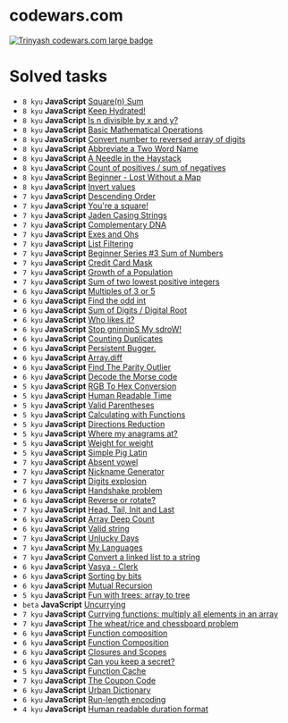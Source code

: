 # codewars.com

[![Trinyash codewars.com large badge](https://www.codewars.com/users/Trinyash/badges/large)](https://www.codewars.com/r/ZMG0sg)

# Solved tasks

* ``8 kyu`` **JavaScript** [Square(n) Sum](https://www.codewars.com/kata/515e271a311df0350d00000f)
* ``8 kyu`` **JavaScript** [Keep Hydrated!](https://www.codewars.com/kata/582cb0224e56e068d800003c)
* ``8 kyu`` **JavaScript** [Is n divisible by x and y?](https://www.codewars.com/kata/5545f109004975ea66000086)
* ``8 kyu`` **JavaScript** [Basic Mathematical Operations](https://www.codewars.com/kata/57356c55867b9b7a60000bd7)
* ``8 kyu`` **JavaScript** [Convert number to reversed array of digits](https://www.codewars.com/kata/5583090cbe83f4fd8c000051)
* ``8 kyu`` **JavaScript** [Abbreviate a Two Word Name](https://www.codewars.com/kata/57eadb7ecd143f4c9c0000a3)
* ``8 kyu`` **JavaScript** [A Needle in the Haystack](https://www.codewars.com/kata/56676e8fabd2d1ff3000000c)
* ``8 kyu`` **JavaScript** [Count of positives / sum of negatives](https://www.codewars.com/kata/576bb71bbbcf0951d5000044)
* ``8 kyu`` **JavaScript** [Beginner - Lost Without a Map](https://www.codewars.com/kata/57f781872e3d8ca2a000007e)
* ``8 kyu`` **JavaScript** [Invert values](https://www.codewars.com/kata/5899dc03bc95b1bf1b0000ad)
* ``7 kyu`` **JavaScript** [Descending Order](https://www.codewars.com/kata/5467e4d82edf8bbf40000155)
* ``7 kyu`` **JavaScript** [You're a square!](https://www.codewars.com/kata/54c27a33fb7da0db0100040e)
* ``7 kyu`` **JavaScript** [Jaden Casing Strings](https://www.codewars.com/kata/5390bac347d09b7da40006f6)
* ``7 kyu`` **JavaScript** [Complementary DNA](https://www.codewars.com/kata/554e4a2f232cdd87d9000038)
* ``7 kyu`` **JavaScript** [Exes and Ohs](https://www.codewars.com/kata/55908aad6620c066bc00002a)
* ``7 kyu`` **JavaScript** [List Filtering](https://www.codewars.com/kata/53dbd5315a3c69eed20002dd)
* ``7 kyu`` **JavaScript** [Beginner Series #3 Sum of Numbers](https://www.codewars.com/kata/55f2b110f61eb01779000053)
* ``7 kyu`` **JavaScript** [Credit Card Mask](https://www.codewars.com/kata/5412509bd436bd33920011bc)
* ``7 kyu`` **JavaScript** [Growth of a Population](https://www.codewars.com/kata/563b662a59afc2b5120000c6)
* ``7 kyu`` **JavaScript** [Sum of two lowest positive integers](https://www.codewars.com/kata/558fc85d8fd1938afb000014)
* ``6 kyu`` **JavaScript** [Multiples of 3 or 5](https://www.codewars.com/kata/514b92a657cdc65150000006)
* ``6 kyu`` **JavaScript** [Find the odd int](https://www.codewars.com/kata/54da5a58ea159efa38000836)
* ``6 kyu`` **JavaScript** [Sum of Digits / Digital Root](https://www.codewars.com/kata/541c8630095125aba6000c00)
* ``6 kyu`` **JavaScript** [Who likes it?](https://www.codewars.com/kata/5266876b8f4bf2da9b000362)
* ``6 kyu`` **JavaScript** [Stop gninnipS My sdroW!](https://www.codewars.com/kata/5264d2b162488dc400000001)
* ``6 kyu`` **JavaScript** [Counting Duplicates](https://www.codewars.com/kata/54bf1c2cd5b56cc47f0007a1)
* ``6 kyu`` **JavaScript** [Persistent Bugger.](https://www.codewars.com/kata/55bf01e5a717a0d57e0000ec)
* ``6 kyu`` **JavaScript** [Array.diff](https://www.codewars.com/kata/523f5d21c841566fde000009)
* ``6 kyu`` **JavaScript** [Find The Parity Outlier](https://www.codewars.com/kata/5526fc09a1bbd946250002dc)
* ``6 kyu`` **JavaScript** [Decode the Morse code ](https://www.codewars.com/kata/54b724efac3d5402db00065e)
* ``5 kyu`` **JavaScript** [RGB To Hex Conversion](https://www.codewars.com/kata/513e08acc600c94f01000001)
* ``5 kyu`` **JavaScript** [Human Readable Time](https://www.codewars.com/kata/52685f7382004e774f0001f7)
* ``5 kyu`` **JavaScript** [Valid Parentheses](https://www.codewars.com/kata/52774a314c2333f0a7000688)
* ``5 kyu`` **JavaScript** [Calculating with Functions](https://www.codewars.com/kata/525f3eda17c7cd9f9e000b39)
* ``5 kyu`` **JavaScript** [Directions Reduction](https://www.codewars.com/kata/550f22f4d758534c1100025a)
* ``5 kyu`` **JavaScript** [Where my anagrams at?](https://www.codewars.com/kata/523a86aa4230ebb5420001e1)
* ``5 kyu`` **JavaScript** [Weight for weight](https://www.codewars.com/kata/55c6126177c9441a570000cc)
* ``5 kyu`` **JavaScript** [Simple Pig Latin](https://www.codewars.com/kata/520b9d2ad5c005041100000f)
* ``7 kyu`` **JavaScript** [Absent vowel](https://www.codewars.com/kata/56414fdc6488ee99db00002c)
* ``7 kyu`` **JavaScript** [Nickname Generator](https://www.codewars.com/kata/593b1909e68ff627c9000186)
* ``7 kyu`` **JavaScript** [Digits explosion](https://www.codewars.com/kata/585b1fafe08bae9988000314)
* ``6 kyu`` **JavaScript** [Handshake problem](https://www.codewars.com/kata/5574835e3e404a0bed00001b)
* ``6 kyu`` **JavaScript** [Reverse or rotate?](https://www.codewars.com/kata/56b5afb4ed1f6d5fb0000991)
* ``7 kyu`` **JavaScript** [Head, Tail, Init and Last](https://www.codewars.com/kata/54592a5052756d5c5d0009c3)
* ``6 kyu`` **JavaScript** [Array Deep Count](https://www.codewars.com/kata/596f72bbe7cd7296d1000029)
* ``6 kyu`` **JavaScript** [Valid string](https://www.codewars.com/kata/52f3bb2095d6bfeac2002196)
* ``7 kyu`` **JavaScript** [Unlucky Days](https://www.codewars.com/kata/56eb0be52caf798c630013c0)
* ``7 kyu`` **JavaScript** [My Languages](https://www.codewars.com/kata/5b16490986b6d336c900007d)
* ``7 kyu`` **JavaScript** [Convert a linked list to a string](https://www.codewars.com/kata/582c297e56373f0426000098)
* ``6 kyu`` **JavaScript** [Vasya - Clerk](https://www.codewars.com/kata/555615a77ebc7c2c8a0000b8)
* ``6 kyu`` **JavaScript** [Sorting by bits](https://www.codewars.com/kata/59fa8e2646d8433ee200003f)
* ``6 kyu`` **JavaScript** [Mutual Recursion](https://www.codewars.com/kata/53a1eac7e0afd3ad3300008b)
* ``5 kyu`` **JavaScript** [Fun with trees: array to tree](https://www.codewars.com/kata/57e5a6a67fbcc9ba900021cd)
* ``beta`` **JavaScript** [Uncurrying](https://www.codewars.com/kata/56032c3deea6ebca2900003c)
* ``7 kyu`` **JavaScript** [Currying functions: multiply all elements in an array](https://www.codewars.com/kata/586909e4c66d18dd1800009b)
* ``7 kyu`` **JavaScript** [The wheat/rice and chessboard problem](https://www.codewars.com/kata/5b0d67c1cb35dfa10b0022c7)
* ``6 kyu`` **JavaScript** [Function composition](https://www.codewars.com/kata/5655c60db4c2ce0c2e000026)
* ``6 kyu`` **JavaScript** [Function Composition](https://www.codewars.com/kata/5421c6a2dda52688f6000af8)
* ``6 kyu`` **JavaScript** [Closures and Scopes](https://www.codewars.com/kata/526ec46d6f5e255e150002d1)
* ``6 kyu`` **JavaScript** [Can you keep a secret?](https://www.codewars.com/kata/5351b35ebaeb67f9110012d2)
* ``5 kyu`` **JavaScript** [Function Cache](https://www.codewars.com/kata/525481903700c1a1ff0000e1)
* ``7 kyu`` **JavaScript** [The Coupon Code](https://www.codewars.com/kata/539de388a540db7fec000642)
* ``6 kyu`` **JavaScript** [Urban Dictionary](https://www.codewars.com/kata/5631ac5139795b281d00007d)
* ``6 kyu`` **JavaScript** [Run-length encoding](https://www.codewars.com/kata/546dba39fa8da224e8000467)
* ``4 kyu`` **JavaScript** [Human readable duration format](https://www.codewars.com/kata/52742f58faf5485cae000b9a)

